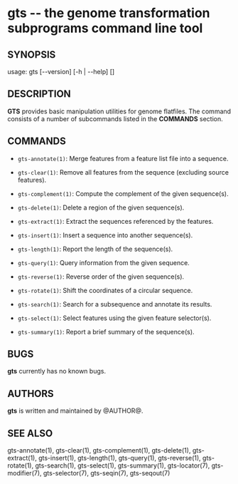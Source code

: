 # gts -- the genome transformation subprograms command line tool

## SYNOPSIS

usage: gts [--version] [-h | --help] <command> [<args>]

## DESCRIPTION

**GTS** provides basic manipulation utilities for genome flatfiles. The command
consists of a number of subcommands listed in the **COMMANDS** section.

## COMMANDS

  * `gts-annotate(1)`:
    Merge features from a feature list file into a sequence.

  * `gts-clear(1)`:
    Remove all features from the sequence (excluding source features).

  * `gts-complement(1)`:
    Compute the complement of the given sequence(s).

  * `gts-delete(1)`:
    Delete a region of the given sequence(s).

  * `gts-extract(1)`:
    Extract the sequences referenced by the features.

  * `gts-insert(1)`:
    Insert a sequence into another sequence(s).

  * `gts-length(1)`:
    Report the length of the sequence(s).

  * `gts-query(1)`:
    Query information from the given sequence.

  * `gts-reverse(1)`:
    Reverse order of the given sequence(s).

  * `gts-rotate(1)`:
    Shift the coordinates of a circular sequence.

  * `gts-search(1)`:
    Search for a subsequence and annotate its results.

  * `gts-select(1)`:
    Select features using the given feature selector(s).

  * `gts-summary(1)`:
    Report a brief summary of the sequence(s).

## BUGS

**gts** currently has no known bugs.

## AUTHORS

**gts** is written and maintained by @AUTHOR@.

## SEE ALSO

gts-annotate(1), gts-clear(1), gts-complement(1), gts-delete(1),
gts-extract(1), gts-insert(1), gts-length(1), gts-query(1), gts-reverse(1),
gts-rotate(1), gts-search(1), gts-select(1), gts-summary(1), gts-locator(7),
gts-modifier(7), gts-selector(7), gts-seqin(7), gts-seqout(7)